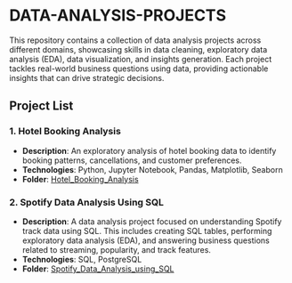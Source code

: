 # DATA-ANALYSIS-PROJECTS

This repository contains a collection of data analysis projects across different domains, showcasing skills in data cleaning, exploratory data analysis (EDA), data visualization, and insights generation. Each project tackles real-world business questions using data, providing actionable insights that can drive strategic decisions.

## Project List

### 1. Hotel Booking Analysis
- **Description**: An exploratory analysis of hotel booking data to identify booking patterns, cancellations, and customer preferences.
- **Technologies**: Python, Jupyter Notebook, Pandas, Matplotlib, Seaborn
- **Folder**: [Hotel_Booking_Analysis](https://github.com/AkshadaBauskar/DATA-ANALYSIS-PROJECTS/tree/main/Hotel_Booking_Analysis)

### 2. Spotify Data Analysis Using SQL
- **Description**: A data analysis project focused on understanding Spotify track data using SQL. This includes creating SQL tables, performing exploratory data analysis (EDA), and answering business questions related to streaming, popularity, and track features.
- **Technologies**: SQL, PostgreSQL
- **Folder**: [Spotify_Data_Analysis_using_SQL](https://github.com/AkshadaBauskar/DATA-ANALYSIS-PROJECTS/tree/main/Spotify_Data_Analysis_using_SQL)
